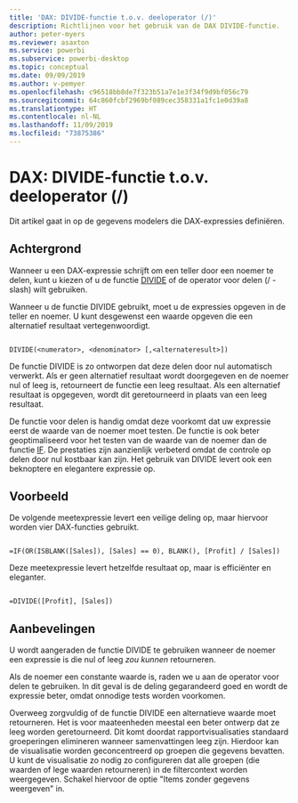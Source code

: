 ```yaml
---
title: 'DAX: DIVIDE-functie t.o.v. deeloperator (/)'
description: Richtlijnen voor het gebruik van de DAX DIVIDE-functie.
author: peter-myers
ms.reviewer: asaxton
ms.service: powerbi
ms.subservice: powerbi-desktop
ms.topic: conceptual
ms.date: 09/09/2019
ms.author: v-pemyer
ms.openlocfilehash: c96518bb8de7f323b51a7e1e3f34f9d9bf056c79
ms.sourcegitcommit: 64c860fcbf2969bf089cec358331a1fc1e0d39a8
ms.translationtype: HT
ms.contentlocale: nl-NL
ms.lasthandoff: 11/09/2019
ms.locfileid: "73875386"
---
```

# <a name="dax-divide-function-vs-divide-operator-"></a>DAX: DIVIDE-functie t.o.v. deeloperator (/)

Dit artikel gaat in op de gegevens modelers die DAX-expressies definiëren.

## <a name="background"></a>Achtergrond

Wanneer u een DAX-expressie schrijft om een teller door een noemer te delen, kunt u kiezen of u de functie [DIVIDE](/dax/divide-function-dax) of de operator voor delen (/ - slash) wilt gebruiken.

Wanneer u de functie DIVIDE gebruikt, moet u de expressies opgeven in de teller en noemer. U kunt desgewenst een waarde opgeven die een alternatief resultaat vertegenwoordigt.

```dax

DIVIDE(<numerator>, <denominator> [,<alternateresult>])

```

De functie DIVIDE is zo ontworpen dat deze delen door nul automatisch verwerkt. Als er geen alternatief resultaat wordt doorgegeven en de noemer nul of leeg is, retourneert de functie een leeg resultaat. Als een alternatief resultaat is opgegeven, wordt dit geretourneerd in plaats van een leeg resultaat.

De functie voor delen is handig omdat deze voorkomt dat uw expressie eerst de waarde van de noemer moet testen. De functie is ook beter geoptimaliseerd voor het testen van de waarde van de noemer dan de functie [IF](/dax/if-function-dax). De prestaties zijn aanzienlijk verbeterd omdat de controle op delen door nul kostbaar kan zijn. Het gebruik van DIVIDE levert ook een beknoptere en elegantere expressie op.

## <a name="example"></a>Voorbeeld

De volgende meetexpressie levert een veilige deling op, maar hiervoor worden vier DAX-functies gebruikt.

```dax

=IF(OR(ISBLANK([Sales]), [Sales] == 0), BLANK(), [Profit] / [Sales])

```

Deze meetexpressie levert hetzelfde resultaat op, maar is efficiënter en eleganter.

```dax

=DIVIDE([Profit], [Sales])

```

## <a name="recommendations"></a>Aanbevelingen

U wordt aangeraden de functie DIVIDE te gebruiken wanneer de noemer een expressie is die nul of leeg _zou kunnen_ retourneren.

Als de noemer een constante waarde is, raden we u aan de operator voor delen te gebruiken. In dit geval is de deling gegarandeerd goed en wordt de expressie beter, omdat onnodige tests worden voorkomen.

Overweeg zorgvuldig of de functie DIVIDE een alternatieve waarde moet retourneren. Het is voor maateenheden meestal een beter ontwerp dat ze leeg worden geretourneerd. Dit komt doordat rapportvisualisaties standaard groeperingen elimineren wanneer samenvattingen leeg zijn. Hierdoor kan de visualisatie worden geconcentreerd op groepen die gegevens bevatten. U kunt de visualisatie zo nodig zo configureren dat alle groepen (die waarden of lege waarden retourneren) in de filtercontext worden weergegeven. Schakel hiervoor de optie "Items zonder gegevens weergeven" in.
